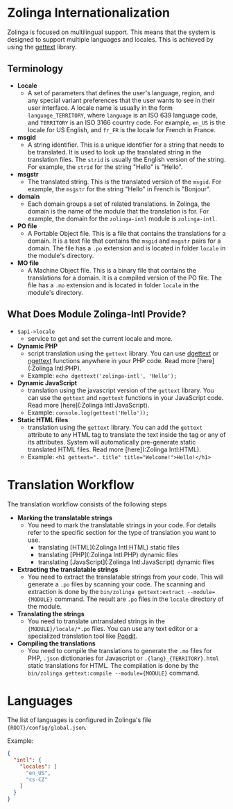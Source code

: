 # Zolinga Internationalization

Zolinga is focused on multilingual support. This means that the system is designed to support multiple languages and locales. This is achieved by using the [gettext](https://www.gnu.org/software/gettext/) library.

## Terminology

- **Locale**
  - A set of parameters that defines the user's language, region, and any special variant preferences that the user wants to see in their user interface. A locale name is usually in the form `language_TERRITORY`, where `language` is an ISO 639 language code, and `TERRITORY` is an ISO 3166 country code. For example, `en_US` is the locale for US English, and `fr_FR` is the locale for French in France.
- **msgid**
  - A string identifier. This is a unique identifier for a string that needs to be translated. It is used to look up the translated string in the translation files. The `strid` is usually the English version of the string. For example, the `strid` for the string "Hello" is "Hello".
- **msgstr**
  - The translated string. This is the translated version of the `msgid`. For example, the `msgstr` for the string "Hello" in French is "Bonjour".
- **domain**
  - Each domain groups a set of related translations. In Zolinga, the domain is the name of the module that the translation is for. For example, the domain for the `zolinga-intl` module is `zolinga-intl`.
- **PO file**
  - A Portable Object file. This is a file that contains the translations for a domain. It is a text file that contains the `msgid` and `msgstr` pairs for a domain. The file has a `.po` extension and is located in folder `locale` in the module's directory.
- **MO file**
  - A Machine Object file. This is a binary file that contains the translations for a domain. It is a compiled version of the PO file. The file has a `.mo` extension and is located in folder `locale` in the module's directory.

## What Does Module Zolinga-Intl Provide?

- `$api->locale` 
  - service to get and set the current locale and more.
- **Dynamic PHP** 
  - script translation using the `gettext` library. You can use [dgettext](https://www.php.net/manual/en/function.dgettext.php) or [ngettext](https://www.php.net/manual/en/function.ngettext.php) functions anywhere in your PHP code. Read more [here](:Zolinga Intl:PHP).
  - Example: `echo dgettext('zolinga-intl', 'Hello');`
- **Dynamic JavaScript** 
  - translation using the javascript version of the `gettext` library. You can use the `gettext` and `ngettext` functions in your JavaScript code. Read more [here](:Zolinga Intl:JavaScript).
  - Example: `console.log(gettext('Hello'));`
- **Static HTML files**
  - translation using the `gettext` library. You can add the `gettext` attribute to any HTML tag to translate the text inside the tag or any of its attributes. System will automatically pre-generate static translated HTML files. Read more [here](:Zolinga Intl:HTML).
  - Example: `<h1 gettext=". title" title="Welcome!">Hello!</h1>`

# Translation Workflow

The translation workflow consists of the following steps

- **Marking the translatable strings**
  - You need to mark the translatable strings in your code. For details refer to the specific section for the type of translation you want to use.
    * translating [HTML](:Zolinga Intl:HTML) static files
    * translating [PHP](:Zolinga Intl:PHP) dynamic files
    * translating [JavaScript](:Zolinga Intl:JavaScript) dynamic files
- **Extracting the translatable strings**
  - You need to extract the translatable strings from your code. This will generate a `.po` files by scanning your code. The scanning and extraction is done by the `bin/zolinga gettext:extract --module={MODULE}` command. The result are `.po` files in the `locale` directory of the module.
- **Translating the strings**
  - You need to translate untranslated strings in the `{MODULE}/locale/*.po` files. You can use any text editor or a specialized translation tool like [Poedit](https://poedit.net/).
- **Compiling the translations**
  - You need to compile the translations to generate the `.mo` files for PHP, `.json` dictionaries for Javascript or `.{lang}_{TERRITORY}.html` static translations for HTML. The compilation is done by the `bin/zolinga gettext:compile --module={MODULE}` command.

# Languages

The list of languages is configured in Zolinga's file `{ROOT}/config/global.json`.

Example:

```json
{
  "intl": {
    "locales": [
      "en_US",
      "cs-CZ"
    ]
  }
}
```